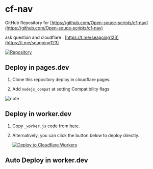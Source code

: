 # cf-nav



GitHub Repository for [https://github.com/Open-souce-scripts/cf-nav](https://github.com/Open-souce-scripts/cf-nav)

ask question and cloudflare : [https://t.me/seagoing123](https://t.me/seagoing123)

[![Repository](https://img.shields.io/badge/View%20on-GitHub-blue.svg)](https://github.com/Open-souce-scripts/cf-nav)



## Deploy in pages.dev



1. Clone this repository deploy in cloudflare pages.

2. Add `nodejs_compat` at setting Compatibility flags

![note](image/image.png)

## Deploy in worker.dev

1. Copy `_worker.js` code from [here](https://github.com/6Kmfi6HP/EDtunnel/blob/main/_worker.js).

2. Alternatively, you can click the button below to deploy directly.

   [![Deploy to Cloudflare Workers](https://deploy.workers.cloudflare.com/button)](https://deploy.workers.cloudflare.com/?url=https://github.com/6Kmfi6HP/EDtunnel)


## Auto Deploy in worker.dev

